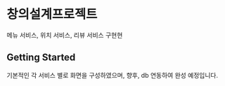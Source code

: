 # 창의설계프로젝트

메뉴 서비스, 위치 서비스, 리뷰 서비스 구현현

## Getting Started

기본적인 각 서비스 별로 화면을 구성하였으며,
향후, db 연동하여 완성 예정입니다.
